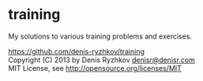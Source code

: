 training
========

My solutions to various training problems and exercises.

https://github.com/denis-ryzhkov/training  
Copyright (C) 2013 by Denis Ryzhkov <denisr@denisr.com>  
MIT License, see http://opensource.org/licenses/MIT

